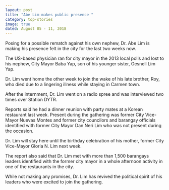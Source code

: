 ```yaml
---
layout: post
title: "Abe Lim makes public presence "
category: top-stories
image: true
dated: August 05 - 11, 2018
---
```


Posing for a possible rematch against his own nephew, Dr. Abe Lim is making his presence felt in the city for the last two weeks now.

The US-based physician ran for city mayor in the 2013 local polls and lost to his nephew, City Mayor Baba Yap, son of his younger sister, Gesnell Lim Yap.

Dr. Lim went home the other week to join the wake of his late brother, Roy, who died due to a lingering illness while staying in Carmen town.

After the internment, Dr. Lim went on a radio spree and was interviewed two times over Station DYTR.

Reports said he had a dinner reunion with party mates at a Korean restaurant last week. Present during the gathering was former City Vice-Mayor Nuevas Montes and former city councilors and barangay officials identified with former City Mayor Dan Neri Lim who was not present during the occasion.

Dr. Lim will stay here until the birthday celebration of his mother, former City Vice-Mayor Gloria N. Lim next week.

The report also said that Dr. Lim met with more than 1,500 barangays leaders identified with the former city mayor in a whole afternoon activity in one of the restaurants in the city.

While not making any promises, Dr. Lim has revived the political spirit of his leaders who were excited to join the gathering.